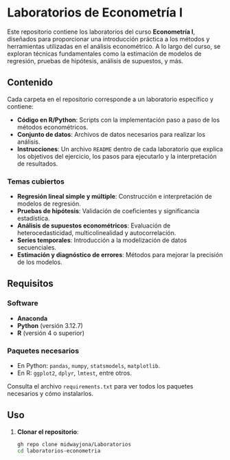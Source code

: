 # Laboratorios de Econometría I

Este repositorio contiene los laboratorios del curso **Econometría I**, diseñados para proporcionar una introducción práctica a los métodos y herramientas utilizadas en el análisis econométrico. A lo largo del curso, se exploran técnicas fundamentales como la estimación de modelos de regresión, pruebas de hipótesis, análisis de supuestos, y más.

## Contenido

Cada carpeta en el repositorio corresponde a un laboratorio específico y contiene:
- **Código en R/Python**: Scripts con la implementación paso a paso de los métodos econométricos.
- **Conjunto de datos**: Archivos de datos necesarios para realizar los análisis.
- **Instrucciones**: Un archivo `README` dentro de cada laboratorio que explica los objetivos del ejercicio, los pasos para ejecutarlo y la interpretación de resultados.

### Temas cubiertos
- **Regresión lineal simple y múltiple**: Construcción e interpretación de modelos de regresión.
- **Pruebas de hipótesis**: Validación de coeficientes y significancia estadística.
- **Análisis de supuestos econométricos**: Evaluación de heterocedasticidad, multicolinealidad y autocorrelación.
- **Series temporales**: Introducción a la modelización de datos secuenciales.
- **Estimación y diagnóstico de errores**: Métodos para mejorar la precisión de los modelos.

## Requisitos

### Software
- **Anaconda** 
- **Python** (versión 3.12.7)
- **R** (versión 4 o superior)
  
### Paquetes necesarios
- En Python: `pandas`, `numpy`, `statsmodels`, `matplotlib`.
- En R: `ggplot2`, `dplyr`, `lmtest`, entre otros.

Consulta el archivo `requirements.txt` para ver todos los paquetes necesarios y cómo instalarlos.

## Uso

1. **Clonar el repositorio**: 
   ```bash
   gh repo clone midwayjona/Laboratorios
   cd laboratorios-econometria
